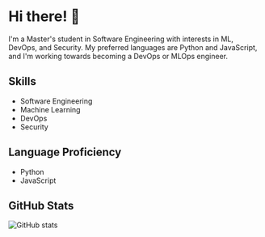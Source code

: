 # Hi there! 👋

I'm a Master's student in Software Engineering with interests in ML, DevOps, and Security. My preferred languages are Python and JavaScript, and I'm working towards becoming a DevOps or MLOps engineer.

## Skills
- Software Engineering
- Machine Learning
- DevOps
- Security

## Language Proficiency
- Python
- JavaScript

## GitHub Stats
![GitHub stats](https://github-readme-stats.vercel.app/api?username=latioms&show_icons=true&theme=dark)
